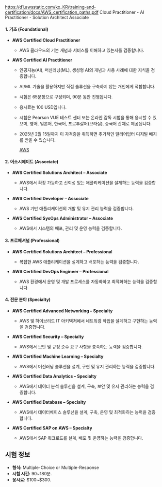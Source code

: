 
https://d1.awsstatic.com/ko_KR/training-and-certification/docs/AWS_certification_paths.pdf
Cloud Practitioner - AI Practitioner - Solution Architect Associate


#### 1. 기초 (Foundational)

- **AWS Certified Cloud Practitioner**
    
    - AWS 클라우드의 기본 개념과 서비스를 이해하고 있는지를 검증합니다.
- **AWS Certified AI Practitioner**
    
    - 인공지능(AI), 머신러닝(ML), 생성형 AI의 개념과 사용 사례에 대한 지식을 검증합니다.
    - AI/ML 기술을 활용하지만 직접 솔루션을 구축하지 않는 개인에게 적합합니다.
    - 시험은 65문항으로 구성되며, 90분 동안 진행됩니다.
    - 응시료는 100 USD입니다.
    - 시험은 Pearson VUE 테스트 센터 또는 온라인 감독 시험을 통해 응시할 수 있으며, 영어, 일본어, 한국어, 포르투갈어(브라질), 중국어 간체로 제공됩니다.
    - 2025년 2월 15일까지 이 자격증을 취득하면 추가적인 얼리어답터 디지털 배지를 받을 수 있습니다.
        
        [AWS](https://aws.amazon.com/ko/certification/certified-ai-practitioner/?utm_source=chatgpt.com)
        

#### 2. 어소시에이트 (Associate)

- **AWS Certified Solutions Architect – Associate**
    
    - AWS에서 확장 가능하고 신뢰성 있는 애플리케이션을 설계하는 능력을 검증합니다.
- **AWS Certified Developer – Associate**
    
    - AWS 기반 애플리케이션의 개발 및 유지 관리 능력을 검증합니다.
- **AWS Certified SysOps Administrator – Associate**
    
    - AWS에서 시스템의 배포, 관리 및 운영 능력을 검증합니다.

#### 3. 프로페셔널 (Professional)

- **AWS Certified Solutions Architect – Professional**
    
    - 복잡한 AWS 애플리케이션을 설계하고 배포하는 능력을 검증합니다.
- **AWS Certified DevOps Engineer – Professional**
    
    - AWS 환경에서 운영 및 개발 프로세스를 자동화하고 최적화하는 능력을 검증합니다.

#### 4. 전문 분야 (Specialty)

- **AWS Certified Advanced Networking – Specialty**
    
    - AWS 및 하이브리드 IT 아키텍처에서 네트워킹 작업을 설계하고 구현하는 능력을 검증합니다.
- **AWS Certified Security – Specialty**
    
    - AWS에서 보안 및 규정 준수 요구 사항을 충족하는 능력을 검증합니다.
- **AWS Certified Machine Learning – Specialty**
    
    - AWS에서 머신러닝 솔루션을 설계, 구현 및 유지 관리하는 능력을 검증합니다.
- **AWS Certified Data Analytics – Specialty**
    
    - AWS에서 데이터 분석 솔루션을 설계, 구축, 보안 및 유지 관리하는 능력을 검증합니다.
- **AWS Certified Database – Specialty**
    
    - AWS에서 데이터베이스 솔루션을 설계, 구축, 운영 및 최적화하는 능력을 검증합니다.
- **AWS Certified SAP on AWS – Specialty**
    
    - AWS에서 SAP 워크로드를 설계, 배포 및 운영하는 능력을 검증합니다.


<h2>시험 정보</h2>
<ul>
    <li><strong>형식:</strong> Multiple-Choice  or  Multiple-Response</li>
    <li><strong>시험 시간:</strong> 90~180분.</li>
    <li><strong>응시료:</strong> $100~$300.</li>
</ul>

